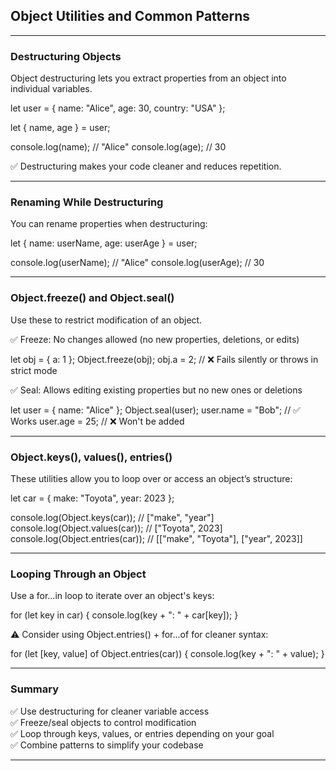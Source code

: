 ## Object Utilities and Common Patterns

---

### Destructuring Objects

Object destructuring lets you extract properties from an object into individual variables.

let user = {
  name: "Alice",
  age: 30,
  country: "USA"
};

let { name, age } = user;

console.log(name); // "Alice"
console.log(age);  // 30

✅ Destructuring makes your code cleaner and reduces repetition.

---

### Renaming While Destructuring

You can rename properties when destructuring:

let { name: userName, age: userAge } = user;

console.log(userName); // "Alice"
console.log(userAge);  // 30

---

### Object.freeze() and Object.seal()

Use these to restrict modification of an object.

✅ Freeze: No changes allowed (no new properties, deletions, or edits)

let obj = { a: 1 };
Object.freeze(obj);
obj.a = 2; // ❌ Fails silently or throws in strict mode

✅ Seal: Allows editing existing properties but no new ones or deletions

let user = { name: "Alice" };
Object.seal(user);
user.name = "Bob"; // ✅ Works
user.age = 25;     // ❌ Won't be added

---

### Object.keys(), values(), entries()

These utilities allow you to loop over or access an object’s structure:

let car = {
  make: "Toyota",
  year: 2023
};

console.log(Object.keys(car));    // ["make", "year"]
console.log(Object.values(car));  // ["Toyota", 2023]
console.log(Object.entries(car)); // [["make", "Toyota"], ["year", 2023]]

---

### Looping Through an Object

Use a <span class="codeSnip">for...in</span> loop to iterate over an object's keys:

for (let key in car) {
  console.log(key + ": " + car[key]);
}

⚠️ Consider using <span class="codeSnip">Object.entries()</span> + <span class="codeSnip">for...of</span> for cleaner syntax:

for (let [key, value] of Object.entries(car)) {
  console.log(key + ": " + value);
}

---

### Summary

✅ Use destructuring for cleaner variable access  
✅ Freeze/seal objects to control modification  
✅ Loop through keys, values, or entries depending on your goal  
✅ Combine patterns to simplify your codebase

---

